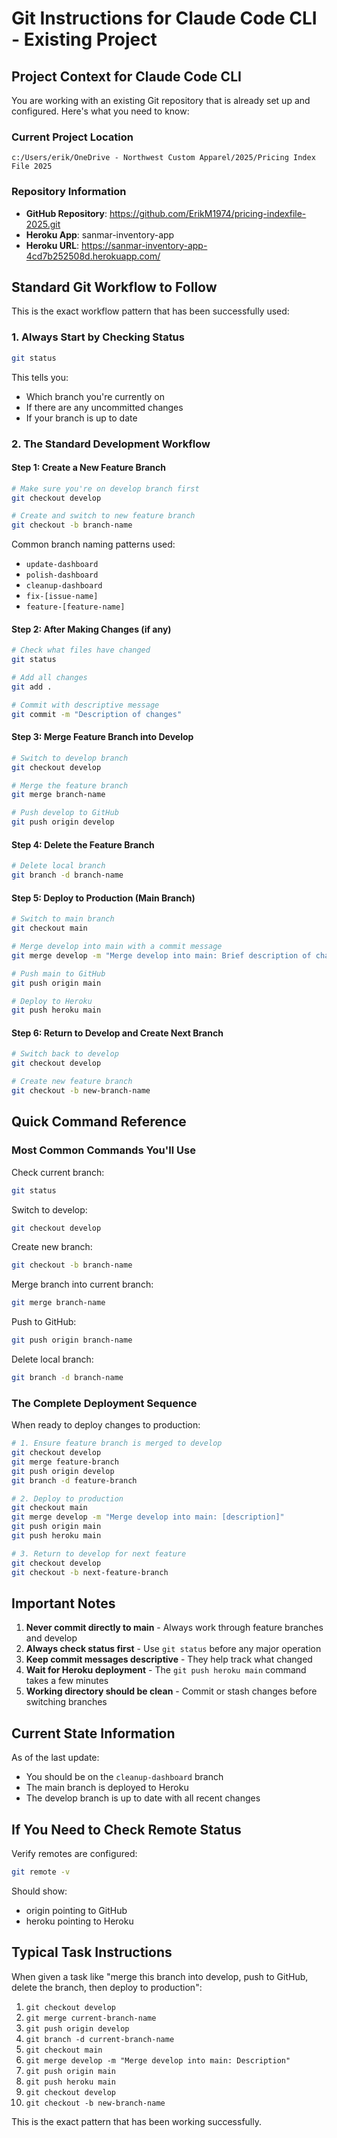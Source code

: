 # Git Instructions for Claude Code CLI - Existing Project

## Project Context for Claude Code CLI

You are working with an existing Git repository that is already set up and configured. Here's what you need to know:

### Current Project Location
```
c:/Users/erik/OneDrive - Northwest Custom Apparel/2025/Pricing Index File 2025
```

### Repository Information
- **GitHub Repository**: https://github.com/ErikM1974/pricing-indexfile-2025.git
- **Heroku App**: sanmar-inventory-app
- **Heroku URL**: https://sanmar-inventory-app-4cd7b252508d.herokuapp.com/

## Standard Git Workflow to Follow

This is the exact workflow pattern that has been successfully used:

### 1. Always Start by Checking Status
```bash
git status
```
This tells you:
- Which branch you're currently on
- If there are any uncommitted changes
- If your branch is up to date

### 2. The Standard Development Workflow

#### Step 1: Create a New Feature Branch
```bash
# Make sure you're on develop branch first
git checkout develop

# Create and switch to new feature branch
git checkout -b branch-name
```

Common branch naming patterns used:
- `update-dashboard`
- `polish-dashboard`
- `cleanup-dashboard`
- `fix-[issue-name]`
- `feature-[feature-name]`

#### Step 2: After Making Changes (if any)
```bash
# Check what files have changed
git status

# Add all changes
git add .

# Commit with descriptive message
git commit -m "Description of changes"
```

#### Step 3: Merge Feature Branch into Develop
```bash
# Switch to develop branch
git checkout develop

# Merge the feature branch
git merge branch-name

# Push develop to GitHub
git push origin develop
```

#### Step 4: Delete the Feature Branch
```bash
# Delete local branch
git branch -d branch-name
```

#### Step 5: Deploy to Production (Main Branch)
```bash
# Switch to main branch
git checkout main

# Merge develop into main with a commit message
git merge develop -m "Merge develop into main: Brief description of changes"

# Push main to GitHub
git push origin main

# Deploy to Heroku
git push heroku main
```

#### Step 6: Return to Develop and Create Next Branch
```bash
# Switch back to develop
git checkout develop

# Create new feature branch
git checkout -b new-branch-name
```

## Quick Command Reference

### Most Common Commands You'll Use

Check current branch:
```bash
git status
```

Switch to develop:
```bash
git checkout develop
```

Create new branch:
```bash
git checkout -b branch-name
```

Merge branch into current branch:
```bash
git merge branch-name
```

Push to GitHub:
```bash
git push origin branch-name
```

Delete local branch:
```bash
git branch -d branch-name
```

### The Complete Deployment Sequence

When ready to deploy changes to production:
```bash
# 1. Ensure feature branch is merged to develop
git checkout develop
git merge feature-branch
git push origin develop
git branch -d feature-branch

# 2. Deploy to production
git checkout main
git merge develop -m "Merge develop into main: [description]"
git push origin main
git push heroku main

# 3. Return to develop for next feature
git checkout develop
git checkout -b next-feature-branch
```

## Important Notes

1. **Never commit directly to main** - Always work through feature branches and develop
2. **Always check status first** - Use `git status` before any major operation
3. **Keep commit messages descriptive** - They help track what changed
4. **Wait for Heroku deployment** - The `git push heroku main` command takes a few minutes
5. **Working directory should be clean** - Commit or stash changes before switching branches

## Current State Information

As of the last update:
- You should be on the `cleanup-dashboard` branch
- The main branch is deployed to Heroku
- The develop branch is up to date with all recent changes

## If You Need to Check Remote Status

Verify remotes are configured:
```bash
git remote -v
```

Should show:
- origin pointing to GitHub
- heroku pointing to Heroku

## Typical Task Instructions

When given a task like "merge this branch into develop, push to GitHub, delete the branch, then deploy to production":

1. `git checkout develop`
2. `git merge current-branch-name`
3. `git push origin develop`
4. `git branch -d current-branch-name`
5. `git checkout main`
6. `git merge develop -m "Merge develop into main: Description"`
7. `git push origin main`
8. `git push heroku main`
9. `git checkout develop`
10. `git checkout -b new-branch-name`

This is the exact pattern that has been working successfully.